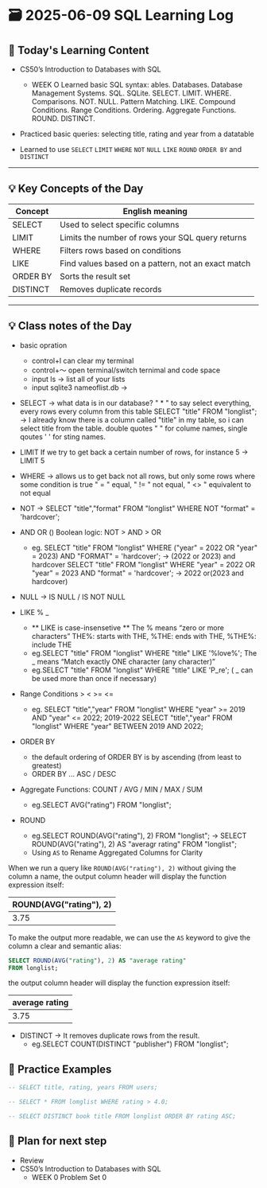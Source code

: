 # 🗃️ 2025-06-09 SQL Learning Log

## 📘 Today's Learning Content
- CS50’s Introduction to Databases with SQL 
  - WEEK O 
  Learned basic SQL syntax: ables. Databases. Database Management Systems. SQL. SQLite. SELECT. LIMIT. WHERE. Comparisons. NOT. NULL. Pattern Matching. LIKE. Compound Conditions. Range Conditions. Ordering. Aggregate Functions. ROUND. DISTINCT.

- Practiced basic queries: selecting title, rating and year from a datatable 
- Learned to use `SELECT` `LIMIT` `WHERE` `NOT` `NULL` `LIKE` `ROUND`  `ORDER BY` and `DISTINCT`

---

## 💡 Key Concepts of the Day
| Concept  | English meaning                                    |
| -------- | -------------------------------------------------- |
| SELECT   | Used to select specific columns                    |
| LIMIT    | Limits the number of rows your SQL query returns   |
| WHERE    | Filters rows based on conditions                   |
| LIKE     | Find values based on a pattern, not an exact match |
| ORDER BY | Sorts the result set                               |
| DISTINCT | Removes duplicate records                          |

---

## 💡 Class notes of the Day
- basic opration
  - control+l can clear my terminal
  - control+～ open terminal/switch ternimal and code space
  - input ls -> list all of your lists
  - input sqlite3 nameoflist.db ->

- SELECT -> what data is in our database?
  " * " to say select everything, every rows every column from this table
  SELECT "title" FROM "longlist"; -> I already know there is a column called "title" in my table, so i can select title from the table.
  double quotes " " for colume names, single qoutes ' ' for sting names.

- LIMIT 
  If we try to get back a certain number of rows, for instance 5 -> LIMIT 5

- WHERE -> allows us to get back not all rows, but only some rows where some condition is true
  " = " equal, " != " not equal, " <> " equivalent to not equal

- NOT -> SELECT "title","format" FROM "longlist" WHERE NOT "format" = 'hardcover';

- AND OR () 
  Boolean logic: NOT > AND > OR
  - eg. SELECT "title" FROM "longlist" WHERE ("year" = 2022 OR "year" = 2023) AND "FORMAT" = 'hardcover'; -> (2022 or 2023) and hardcover
      SELECT "title" FROM "longlist" WHERE "year" = 2022 OR "year" = 2023 AND "format" = 'hardcover'; -> 2022 or(2023 and hardcover)

- NULL -> IS NULL / IS NOT NULL

- LIKE % _
  - ** LIKE is case-insensetive **
  The % means “zero or more characters”  THE%: starts with THE, %THE: ends with THE, %THE%: include THE
  - eg.SELECT "title" FROM "longlist" WHERE "title" LIKE '%love%';
  The _ means “Match exactly ONE character (any character)”
  - eg.SELECT "title" FROM "longlist" WHERE "title" LIKE 'P_re'; ( _ can be used more than once if necessary)

- Range Conditions > < >= <=
  - eg. SELECT "title","year"  FROM "longlist" WHERE "year" >= 2019 AND "year" <= 2022;    2019-2022
        SELECT "title","year"  FROM "longlist" WHERE "year" BETWEEN 2019 AND 2022;

- ORDER BY
  - the default ordering of ORDER BY is by ascending (from least to greatest)
  - ORDER BY ... ASC / DESC

- Aggregate Functions: COUNT / AVG / MIN / MAX / SUM
  - eg.SELECT AVG("rating") FROM "longlist";

- ROUND
  - eg.SELECT ROUND(AVG("rating"), 2) FROM "longlist"; -> SELECT ROUND(AVG("rating"), 2) AS "averagr rating" FROM "longlist";
  - Using `AS` to Rename Aggregated Columns for Clarity

When we run a query like `ROUND(AVG("rating"), 2)` without giving the column a name, the output column header will display the function expression itself:

| ROUND(AVG("rating"), 2) |
| ----------------------- |
| 3.75                    |

To make the output more readable, we can use the `AS` keyword to give the column a clear and semantic alias:

```sql
SELECT ROUND(AVG("rating"), 2) AS "average rating"
FROM longlist;
```
the output column header will display the function expression itself:

| average rating |
| -------------- |
| 3.75           |

- DISTINCT -> It removes duplicate rows from the result.
  - eg.SELECT COUNT(DISTINCT "publisher") FROM "longlist";

## 🧪 Practice Examples

```sql
-- SELECT title, rating, years FROM users;

-- SELECT * FROM lomglist WHERE rating > 4.0;

-- SELECT DISTINCT book title FROM longlist ORDER BY rating ASC;
```

## 🎯 Plan for next step
- Review 
- CS50’s Introduction to Databases with SQL
  - WEEK 0 Problem Set 0

